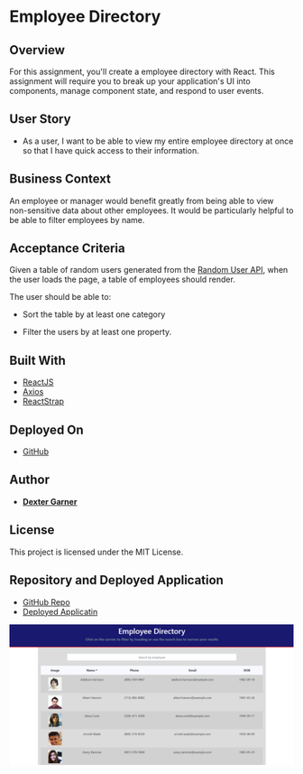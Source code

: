 # Employee Directory

## Overview

For this assignment, you'll create a employee directory with React. This assignment will require you to break up your application's UI into components, manage component state, and respond to user events.

## User Story

- As a user, I want to be able to view my entire employee directory at once so that I have quick access to their information.

## Business Context

An employee or manager would benefit greatly from being able to view non-sensitive data about other employees. It would be particularly helpful to be able to filter employees by name.

## Acceptance Criteria

Given a table of random users generated from the [Random User API](https://randomuser.me/), when the user loads the page, a table of employees should render.

The user should be able to:

- Sort the table by at least one category

- Filter the users by at least one property.

## Built With

- [ReactJS](https://reactjs.org/)
- [Axios](https://www.npmjs.com/package/axios)
- [ReactStrap](https://reactstrap.github.io/)

## Deployed On

- [GitHub](https://www.github.com/)

## Author

- [**Dexter Garner**](https://github.com/johndexteriv)

## License

This project is licensed under the MIT License.

## Repository and Deployed Application

- [GitHub Repo](https://github.com/johndexteriv/employeedirectory)
- [Deployed Applicatin](https://johndexteriv.github.io/employeedirectory/)

![EmployeeDirectory](/public/assets/images/employeedirectory.png)
